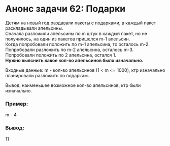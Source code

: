 # Анонс задачи 62: Подарки

Детям на новый год раздавали пакеты с подарками, в каждый пакет раскладывали апельсины.  
Сначала разложили апельсины по m штук в каждый пакет, но не получилось, на один из пакетов пришелся m-1 апельсин.  
Когда попробовали положить по m-1 апельсина, то осталось m-2.   
Попробовали разложить по m-2 апельсина, осталось m-3.  
Попробовали положить по 2 апельсина, остался 1.  
**Нужно выяснить какое кол-во апельсинов было изначально.**  
  
Входные данные: 
m - кол-во апельсинов (1 < m <= 1000), ктр изначально планировали разложить по подаркам.

Вывод: 
наименьшее возможное кол-во апельсинов, ктр были изначально.

### Пример:
m - 4
### Вывод: 
11